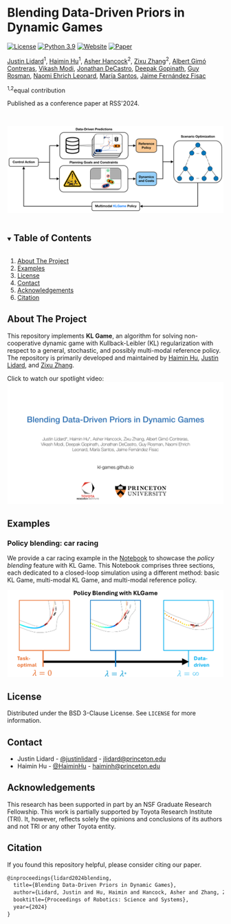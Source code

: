 # Blending Data-Driven Priors in Dynamic Games

[![License][license-shield]][license-url]
[![Python 3.9](https://img.shields.io/badge/python-3.9-blue)](https://www.python.org/downloads/)
[![Website][homepage-shield]][homepage-url]
[![Paper][paper-shield]][paper-url]

[Justin Lidard](https://jlidard.github.io/)<sup>1</sup>,
[Haimin Hu](https://haiminhu.org/)<sup>1</sup>,
[Asher Hancock](https://aasherh.github.io/)<sup>2</sup>,
[Zixu Zhang](https://zzx9636.github.io/)<sup>2</sup>,
[Albert Gimó Contreras](https://www.linkedin.com/in/albert-gim%C3%B3-contreras-a0894b25b/?originalSubdomain=es),
[Vikash Modi](https://www.linkedin.com/in/vikash-modi/),
[Jonathan DeCastro](https://jadecastro.github.io/),
[Deepak Gopinath](https://www.deepak-gopinath.com/),
[Guy Rosman](http://people.csail.mit.edu/rosman/),
[Naomi Ehrich Leonard](https://naomi.princeton.edu/),
[María Santos](https://mariasantos.me/),
[Jaime Fernández Fisac](https://saferobotics.princeton.edu/jaime)

<sup>1,2</sup>equal contribution

Published as a conference paper at RSS'2024.


<!-- PROJECT LOGO -->
<br />
<p align="center">
  <a href="https://github.com/SafeRoboticsLab/KLGame">
    <img src="misc/framework.png" alt="Logo" width="1000">
  </a>
  <p align="center">
  </p>
</p>


<!-- TABLE OF CONTENTS -->
<details open="open">
  <summary><h2 style="display: inline-block">Table of Contents</h2></summary>
  <ol>
    <li><a href="#about-the-project">About The Project</a></li>
    <li><a href="#examples">Examples</a></li>
    <li><a href="#license">License</a></li>
    <li><a href="#contact">Contact</a></li>
    <li><a href="#acknowledgements">Acknowledgements</a></li>
    <li><a href="#citation">Citation</a></li>
  </ol>
</details>


<!-- ABOUT THE PROJECT -->
## About The Project

This repository implements **KL Game**, an algorithm for solving non-cooperative dynamic game with Kullback-Leibler (KL) regularization with respect to a general, stochastic, and possibly multi-modal reference policy.
The repository is primarily developed and maintained by [Haimin Hu](https://haiminhu.org/), [Justin Lidard](https://jlidard.github.io/), and [Zixu Zhang](https://zzx9636.github.io/).

Click to watch our spotlight video:
[![Watch the video](misc/cover.jpeg)](https://haiminhu.org/wp-content/uploads/2024/06/rss_klgame.mp4)


## Examples
### Policy blending: car racing
We provide a car racing example in the [Notebook](https://github.com/SafeRoboticsLab/KLGame/blob/main/racing/example.ipynb) to showcase the *policy blending* feature with KL Game.
This Notebook comprises three sections, each dedicated to a closed-loop simulation using a different method: basic KL Game, multi-modal KL Game, and multi-modal reference policy.
<br />
<p align="center">
  <a href="https://github.com/SafeRoboticsLab/KLGame/blob/main/racing/example.ipynb">
    <img src="misc/racing.png" alt="racing" width="1000">
  </a>
  <p align="center">
  </p>
</p>


<!-- LICENSE -->
## License

Distributed under the BSD 3-Clause License. See `LICENSE` for more information.


<!-- CONTACT -->
## Contact

- Justin Lidard - [@justinlidard](https://x.com/justinlidard) - jlidard@princeton.edu
- Haimin Hu - [@HaiminHu](https://x.com/HaiminHu) - haiminh@princeton.edu


## Acknowledgements
This research has been supported in part by an NSF Graduate Research Fellowship.
This work is partially supported by Toyota Research Institute (TRI).
It, however, reflects solely the opinions and conclusions of its authors and not TRI or any other Toyota entity.

<!-- PAPER -->
## Citation

If you found this repository helpful, please consider citing our paper.

```tex
@inproceedings{lidard2024blending,
  title={Blending Data-Driven Priors in Dynamic Games},
  author={Lidard, Justin and Hu, Haimin and Hancock, Asher and Zhang, Zixu and Contreras, Albert Gim{\'o} and Modi, Vikash and DeCastro, Jonathan and Gopinath, Deepak and Rosman, Guy and Leonard, Naomi and Santos, Mar{\'i}a and Fisac, Jaime Fern{\'a}ndez},
  booktitle={Proceedings of Robotics: Science and Systems},
  year={2024}
}
```


<!-- MARKDOWN LINKS & IMAGES -->
<!-- https://www.markdownguide.org/basic-syntax/#reference-style-links -->
[license-shield]: https://img.shields.io/badge/License-BSD%203--Clause-blue.svg
[license-url]: https://opensource.org/licenses/BSD-3-Clause
[homepage-shield]: https://img.shields.io/badge/-Website-orange
[homepage-url]: https://kl-games.github.io/
[paper-shield]: https://img.shields.io/badge/-Paper-green
[paper-url]: https://arxiv.org/pdf/2402.14174
